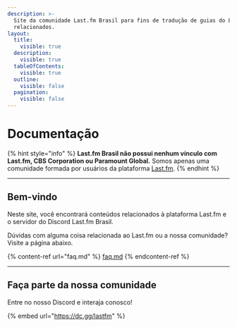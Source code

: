 ```yaml
---
description: >-
  Site da comunidade Last.fm Brasil para fins de tradução de guias do Last.fm e
  relacionados.
layout:
  title:
    visible: true
  description:
    visible: true
  tableOfContents:
    visible: true
  outline:
    visible: false
  pagination:
    visible: false
---
```


# Documentação

{% hint style="info" %}
**Last.fm Brasil não possui nenhum vínculo com Last.fm, CBS Corporation ou Paramount Global.** Somos apenas uma comunidade formada por usuários da plataforma [Last.fm](https://last.fm/pt).
{% endhint %}

***

## Bem-vindo

Neste site, você encontrará conteúdos relacionados à plataforma Last.fm e o servidor do Discord Last.fm Brasil.

Dúvidas com alguma coisa relacionada ao Last.fm ou a nossa comunidade? Visite a página abaixo.

{% content-ref url="faq.md" %}
[faq.md](faq.md)
{% endcontent-ref %}

***

## Faça parte da nossa comunidade <a href="#discord" id="discord"></a>

Entre no nosso Discord e interaja conosco!

{% embed url="https://dc.gg/lastfm" %}
